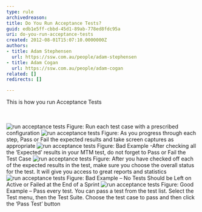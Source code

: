 ```yaml
---
type: rule
archivedreason: 
title: Do You Run Acceptance Tests?
guid: edb1e5ff-cbbd-45d1-89ab-778ed8fdc95a
uri: do-you-run-acceptance-tests
created: 2012-08-01T15:07:10.0000000Z
authors:
- title: Adam Stephensen
  url: https://ssw.com.au/people/adam-stephensen
- title: Adam Cogan
  url: https://ssw.com.au/people/adam-cogan
related: []
redirects: []

---
```



<p>This is how you run Acceptance Tests</p>
<br><excerpt class='endintro'></excerpt><br>
<img class="ms-rteCustom-ImageArea" src="/SoftwareDevelopment/RulesToBetterUserAcceptanceTests/PublishingImages/run-acceptance-tests-1.jpg" alt="run acceptance tests" />
<span class="ms-rteCustom-FigureNormal">Figure&#58; Run each test case with a prescribed configuration</span>

<img class="ms-rteCustom-ImageArea" src="/SoftwareDevelopment/RulesToBetterUserAcceptanceTests/PublishingImages/run-acceptance-tests-2.jpg" alt="run acceptance tests" />
<span class="ms-rteCustom-FigureNormal">Figure&#58; As you progress through each step, Pass or Fail the expected results and take screen captures as appropriate</span>

<img class="ms-rteCustom-ImageArea" src="/SoftwareDevelopment/RulesToBetterUserAcceptanceTests/PublishingImages/run-acceptance-tests-3.jpg" alt="run acceptance tests" />
<span class="ms-rteCustom-FigureBad">Figure&#58; Bad Example  -After checking all the ‘Expected’ results in your MTM test, do not forget to Pass or Fail the Test Case</span>

<img class="ms-rteCustom-ImageArea" src="/SoftwareDevelopment/RulesToBetterUserAcceptanceTests/PublishingImages/run-acceptance-tests-4.jpg" alt="run acceptance tests" />
<span class="ms-rteCustom-FigureGood">Figure&#58; After you have checked off each of the expected results in the test, make sure you choose the overall status for the test. It will give you access to great reports and statistics</span>

<img class="ms-rteCustom-ImageArea" src="/SoftwareDevelopment/RulesToBetterUserAcceptanceTests/PublishingImages/run-acceptance-tests-5.jpg" alt="run acceptance tests" />
<span class="ms-rteCustom-FigureBad">Figure&#58; Bad Example – No Tests Should be Left on Active or Failed at the End of a Sprint</span>


<img class="ms-rteCustom-ImageArea" src="/SoftwareDevelopment/RulesToBetterUserAcceptanceTests/PublishingImages/run-acceptance-tests-6.jpg" alt="run acceptance tests" />
<span class="ms-rteCustom-FigureGood">Figure&#58; Good Example – Pass every test. You can pass a test from the test list. Select the Test menu, then the Test Suite. Choose the test case to pass and then click the ‘Pass Test’ button</span>


